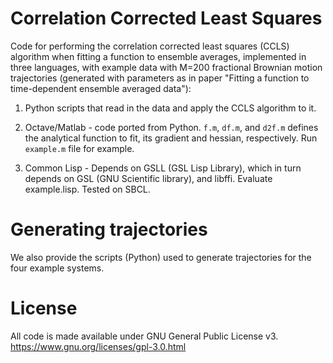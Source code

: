 # Correlation Corrected Least Squares

Code for performing the correlation corrected least squares (CCLS) algorithm
when fitting a function to ensemble averages, implemented in three languages,
with example data with M=200 fractional Brownian motion trajectories
(generated with parameters as in paper "Fitting a function to time-dependent
ensemble averaged data"):

1. Python scripts that read in the data and apply the CCLS algorithm to it.

2. Octave/Matlab - code ported from Python. `f.m`, `df.m`, and `d2f.m`
   defines the analytical function to fit, its gradient and hessian,
   respectively. Run `example.m` file for example.

3. Common Lisp - Depends on GSLL (GSL Lisp Library), which in turn depends on
   GSL (GNU Scientific library), and libffi. Evaluate example.lisp. Tested on
   SBCL.


# Generating trajectories

We also provide the scripts (Python) used to generate trajectories for the
four example systems.


# License

All code is made available under GNU General Public License v3.
https://www.gnu.org/licenses/gpl-3.0.html
